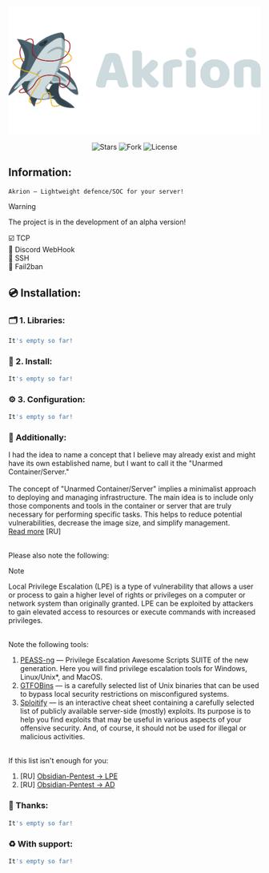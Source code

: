 <p align="center">
  <img src="https://github.com/0xHaskar/Akrion/blob/main/logo.png">
</p>
<p align="center"> 
      <img src="https://img.shields.io/github/stars/0xHaskar/Akrion.svg" alt="Stars">
      <img src="https://img.shields.io/github/forks/0xHaskar/Akrion.svg" alt="Fork">
      <img src="https://img.shields.io/github/license/0xHaskar/Akrion.svg" alt="License">
</p>

## Information:
```
Akrion — Lightweight defence/SOC for your server!
```
> [!Warning]
> The project is in the development of an alpha version!

☑️ TCP <br>
🔲 Discord WebHook <br>
🔲 SSH <br>
🔲 Fail2ban

## 💿 Installation:
### 🗂️ 1. Libraries:
```bash
It's empty so far!
```

### 💾 2. Install:
```bash
It's empty so far!
```

### ⚙️ 3. Configuration:
```bash
It's empty so far!
```

### 📝 Additionally:
I had the idea to name a concept that I believe may already exist and might have its own established name, but I want to call it the "Unarmed Container/Server."<br><br>
The concept of "Unarmed Container/Server" implies a minimalist approach to deploying and managing infrastructure. The main idea is to include only those components and tools in the container or server that are truly necessary for performing specific tasks. This helps to reduce potential vulnerabilities, decrease the image size, and simplify management.<br>
[Read more](https://habr.com/ru/companies/oleg-bunin/articles/799773/) [RU] <br> <br>

Please also note the following:<br>
> [!Note]
> Local Privilege Escalation (LPE) is a type of vulnerability that allows a user or process to gain a higher level of rights or privileges on a computer or network system than originally granted. LPE can be exploited by attackers to gain elevated access to resources or execute commands with increased privileges.
<br>
Note the following tools:<br>

1. [PEASS-ng](https://github.com/peass-ng/PEASS-ng) — Privilege Escalation Awesome Scripts SUITE of the new generation. Here you will find privilege escalation tools for Windows, Linux/Unix*, and MacOS.
2. [GTFOBins](https://gtfobins.github.io/) — is a carefully selected list of Unix binaries that can be used to bypass local security restrictions on misconfigured systems. 
3. [Sploitify](https://sploitify.haxx.it/) — is an interactive cheat sheet containing a carefully selected list of publicly available server-side (mostly) exploits. Its purpose is to help you find exploits that may be useful in various aspects of your offensive security. And, of course, it should not be used for illegal or malicious activities.
<br>
If this list isn't enough for you:<br>

1. [RU] [Obsidian-Pentest -> LPE](https://github.com/0xHaskar/Obsidian-Pentest/blob/main/Obsidian-Pentest/Hacking-all/OSCP%20and%20CPTS/LPE.md)
2. [RU] [Obsidian-Pentest -> AD](https://github.com/0xHaskar/Obsidian-Pentest/tree/main/Obsidian-Pentest/Hacking-all/AD) 

### 📌 Thanks:
```bash
It's empty so far!
```

### ♻️ With support:
```bash
It's empty so far!
```
